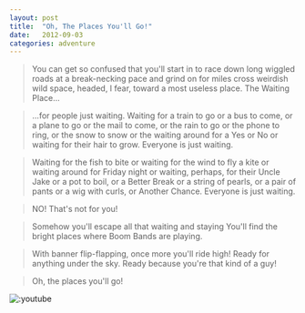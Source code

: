 ```yaml
---
layout: post
title:  "Oh, The Places You'll Go!"
date:   2012-09-03
categories: adventure
---
```


> You can get so confused that you'll start in to race down long wiggled roads at a break-necking pace and grind on for miles cross weirdish wild space, headed, I fear, toward a most useless place. The Waiting Place...

> ...for people just waiting. Waiting for a train to go or a bus to come, or a plane to go or the mail to come, or the rain to go or the phone to ring, or the snow to snow or the waiting around for a Yes or No or waiting for their hair to grow. Everyone is just waiting.

> Waiting for the fish to bite or waiting for the wind to fly a kite or waiting around for Friday night or waiting, perhaps, for their Uncle Jake or a pot to boil, or a Better Break or a string of pearls, or a pair of pants or a wig with curls, or Another Chance. Everyone is just waiting.

> NO! That's not for you!

> Somehow you'll escape all that waiting and staying You'll find the bright places where Boom Bands are playing.

> With banner flip-flapping, once more you'll ride high! Ready for anything under the sky. Ready because you're that kind of a guy!

> Oh, the places you'll go!

![:youtube](ahv_1IS7SiE)